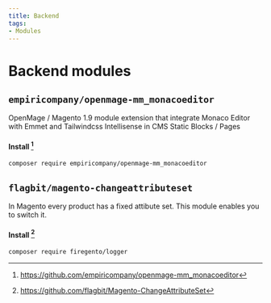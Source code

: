 ```yaml
---
title: Backend
tags:
- Modules
---
```


# Backend modules

## `empiricompany/openmage-mm_monacoeditor`
OpenMage / Magento 1.9 module extension that integrate Monaco Editor with Emmet and Tailwindcss Intellisense in CMS Static Blocks / Pages

#### Install [^1]
```bash
composer require empiricompany/openmage-mm_monacoeditor
```

[^1]: https://github.com/empiricompany/openmage-mm_monacoeditor

## `flagbit/magento-changeattributeset`
In Magento every product has a fixed attibute set. This module enables you to switch it.

#### Install [^2]
```bash
composer require firegento/logger
```

[^1]: https://github.com/empiricompany/openmage-mm_monacoeditor
[^2]: https://github.com/flagbit/Magento-ChangeAttributeSet
